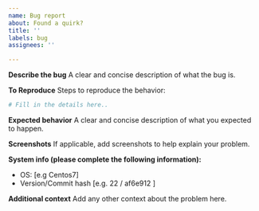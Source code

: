 ```yaml
---
name: Bug report
about: Found a quirk?
title: ''
labels: bug
assignees: ''

---
```


**Describe the bug**
A clear and concise description of what the bug is.

**To Reproduce**
Steps to reproduce the behavior:
```bash
# Fill in the details here..
```

**Expected behavior**
A clear and concise description of what you expected to happen.

**Screenshots**
If applicable, add screenshots to help explain your problem.

**System info (please complete the following information):**
 - OS: [e.g Centos7]
 - Version/Commit hash [e.g. 22 / af6e912 ]

**Additional context**
Add any other context about the problem here.
